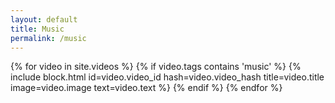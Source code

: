 ```yaml
---
layout: default
title: Music
permalink: /music
---
```


<div class="gallery">
    {% for video in site.videos %}
        {% if video.tags contains 'music' %}
            {% include block.html id=video.video_id hash=video.video_hash title=video.title image=video.image text=video.text %}
        {% endif %}
    {% endfor %}
</div>